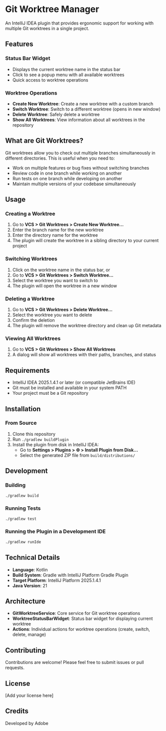 # Git Worktree Manager

An IntelliJ IDEA plugin that provides ergonomic support for working with multiple Git worktrees in a single project.

## Features

### Status Bar Widget
- Displays the current worktree name in the status bar
- Click to see a popup menu with all available worktrees
- Quick access to worktree operations

### Worktree Operations
- **Create New Worktree**: Create a new worktree with a custom branch
- **Switch Worktree**: Switch to a different worktree (opens in new window)
- **Delete Worktree**: Safely delete a worktree
- **Show All Worktrees**: View information about all worktrees in the repository

## What are Git Worktrees?

Git worktrees allow you to check out multiple branches simultaneously in different directories. This is useful when you need to:
- Work on multiple features or bug fixes without switching branches
- Review code in one branch while working on another
- Run tests on one branch while developing on another
- Maintain multiple versions of your codebase simultaneously

## Usage

### Creating a Worktree
1. Go to **VCS > Git Worktrees > Create New Worktree...**
2. Enter the branch name for the new worktree
3. Enter the directory name for the worktree
4. The plugin will create the worktree in a sibling directory to your current project

### Switching Worktrees
1. Click on the worktree name in the status bar, or
2. Go to **VCS > Git Worktrees > Switch Worktree...**
3. Select the worktree you want to switch to
4. The plugin will open the worktree in a new window

### Deleting a Worktree
1. Go to **VCS > Git Worktrees > Delete Worktree...**
2. Select the worktree you want to delete
3. Confirm the deletion
4. The plugin will remove the worktree directory and clean up Git metadata

### Viewing All Worktrees
1. Go to **VCS > Git Worktrees > Show All Worktrees**
2. A dialog will show all worktrees with their paths, branches, and status

## Requirements

- IntelliJ IDEA 2025.1.4.1 or later (or compatible JetBrains IDE)
- Git must be installed and available in your system PATH
- Your project must be a Git repository

## Installation

### From Source
1. Clone this repository
2. Run `./gradlew buildPlugin`
3. Install the plugin from disk in IntelliJ IDEA:
   - Go to **Settings > Plugins > ⚙️ > Install Plugin from Disk...**
   - Select the generated ZIP file from `build/distributions/`

## Development

### Building
```bash
./gradlew build
```

### Running Tests
```bash
./gradlew test
```

### Running the Plugin in a Development IDE
```bash
./gradlew runIde
```

## Technical Details

- **Language**: Kotlin
- **Build System**: Gradle with IntelliJ Platform Gradle Plugin
- **Target Platform**: IntelliJ Platform 2025.1.4.1
- **Java Version**: 21

## Architecture

- **GitWorktreeService**: Core service for Git worktree operations
- **WorktreeStatusBarWidget**: Status bar widget for displaying current worktree
- **Actions**: Individual actions for worktree operations (create, switch, delete, manage)

## Contributing

Contributions are welcome! Please feel free to submit issues or pull requests.

## License

[Add your license here]

## Credits

Developed by Adobe

